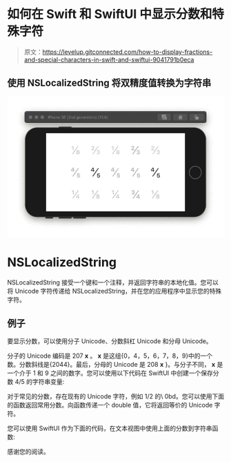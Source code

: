 # 如何在 Swift 和 SwiftUI 中显示分数和特殊字符

> 原文：<https://levelup.gitconnected.com/how-to-display-fractions-and-special-characters-in-swift-and-swiftui-9041791b0eca>

## 使用 NSLocalizedString 将双精度值转换为字符串

![](img/d4fe37b0b529e1e9b7c0fb09cdb4771f.png)

# **NSLocalizedString**

NSLocalizedString 接受一个键和一个注释，并返回字符串的本地化值。您可以将 Unicode 字符传递给 NSLocalizedString，并在您的应用程序中显示您的特殊字符。

## 例子

要显示分数，可以使用分子 Unicode、分数斜杠 Unicode 和分母 Unicode。

分子的 Unicode 编码是 207 **x** 。 **x** 是这组{0，4，5，6，7，8，9}中的一个数。分数斜线是{2044}。最后，分母的 Unicode 是 208 **x** }。与分子不同， **x** 是一个介于 1 和 9 之间的数字。您可以使用以下代码在 SwiftUI 中创建一个保存分数 4/5 的字符串变量:

对于常见的分数，存在现有的 Unicode 字符，例如 1/2 的\ 0bd。您可以使用下面的函数返回常用分数。向函数传递一个 double 值，它将返回等价的 Unicode 字符。

您可以使用 SwiftUI 作为下面的代码，在文本视图中使用上面的分数到字符串函数:

感谢您的阅读。